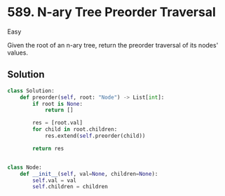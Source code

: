 # 589. N-ary Tree Preorder Traversal

Easy

Given the root of an n-ary tree, return the preorder traversal of its nodes'
values.

## Solution

```python
class Solution:
    def preorder(self, root: "Node") -> List[int]:
        if root is None:
            return []

        res = [root.val]
        for child in root.children:
            res.extend(self.preorder(child))

        return res


class Node:
    def __init__(self, val=None, children=None):
        self.val = val
        self.children = children
```
